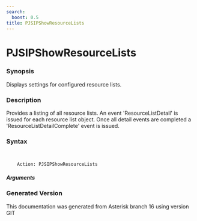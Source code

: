 ```yaml
---
search:
  boost: 0.5
title: PJSIPShowResourceLists
---
```


# PJSIPShowResourceLists

### Synopsis

Displays settings for configured resource lists.

### Description

Provides a listing of all resource lists. An event 'ResourceListDetail' is issued for each resource list object. Once all detail events are completed a 'ResourceListDetailComplete' event is issued.<br>


### Syntax


```


    Action: PJSIPShowResourceLists

```
##### Arguments


### Generated Version

This documentation was generated from Asterisk branch 16 using version GIT 